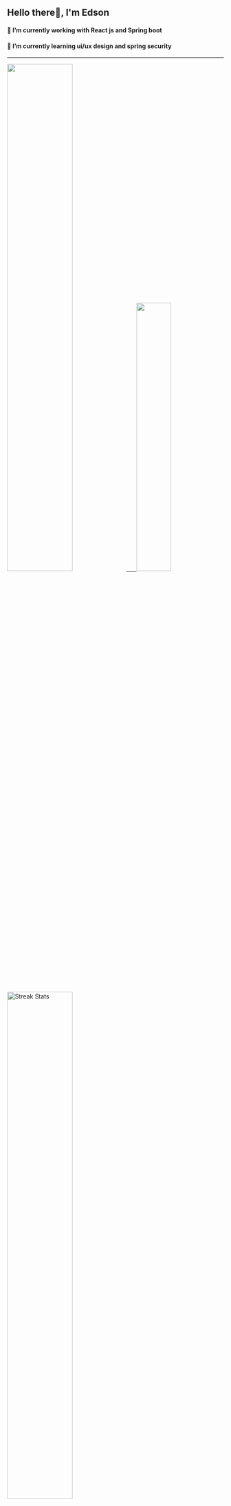 
## Hello there👋, I'm Edson 

#### 🔭 I’m currently working with React js and Spring boot 
#### 🌱 I’m currently learning ui/ux design and spring security
---
    
  

 <p align="left">
  <a href="https://github.com/EdsonNhancale">
  <img width=55% src="https://github-readme-stats.vercel.app/api?username=EdsonNhancale&show_icons=true&theme=dracula&include_all_commits=true&count_private=true"/>&nbsp;&nbsp;&nbsp;&nbsp;&nbsp;
  <img  width=40% src="https://github-readme-stats.vercel.app/api/top-langs/?username=EdsonNhancale&layout=compact&langs_count=7&theme=dracula"/>
</p>

  <p align="left">
    <a href="https://github.com/EdsonNhancale"><img width=55% alt="Streak Stats" src="https://github-readme-streak-stats.herokuapp.com/?user=EdsonNhancale&theme=dracula"/></a>
   </p>

 
 <!--START_SECTION:waka-->

```text
From: 16 November 2022 - To: 25 May 2023

Total Time: 385 hrs 3 mins

JavaScript       324 hrs 36 mins █████████████████████░░░░   84.30 %
Dart             14 hrs 6 mins   █░░░░░░░░░░░░░░░░░░░░░░░░   03.66 %
Other            6 hrs 53 mins   ▒░░░░░░░░░░░░░░░░░░░░░░░░   01.79 %
Java             6 hrs 49 mins   ▒░░░░░░░░░░░░░░░░░░░░░░░░   01.77 %
JSON             6 hrs 47 mins   ▒░░░░░░░░░░░░░░░░░░░░░░░░   01.77 %
```

<!--END_SECTION:waka-->

<div> 
  <a href="www.linkedin.com/in/edson-nhancale-7849781a6" target="_blank"><img src="https://img.shields.io/badge/-LinkedIn-%230077B5?style=for-the-badge&logo=linkedin&logoColor=white" target="_blank"></a> 

</div>

